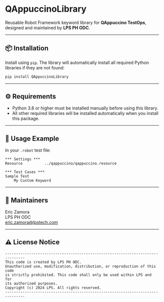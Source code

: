 # QAppuccinoLibrary

Reusable Robot Framework keyword library for **QAppuccino TestOps**, designed and maintained by **LPS PH ODC**.

---

## 📦 **Installation**

Install using `pip`. The library will automatically install all required Python libraries if they are not found:

```bash
pip install QAppuccinoLibrary
```

---

## ⚙️ **Requirements**

- Python 3.8 or higher must be installed manually before using this library.
- All other required libraries will be installed automatically when you install this package.

---

## 🚀 **Usage Example**

In your `.robot` test file:

```robot
*** Settings ***
Resource          ../qappuccino/qappuccino.resource

*** Test Cases ***
Sample Test
    My Custom Keyword
```

---

## 👥 **Maintainers**

Eric Zamora  
LPS PH ODC  
[eric.zamora@lpstech.com](mailto:eric.zamora@lpstech.com)

---

## ⚠️ **License Notice**

```
-------------------------------------------------------------------------------
This code is created by LPS PH ODC.
Unauthorized use, modification, distribution, or reproduction of this code
is strictly prohibited. This code shall only be used within LPS and for
its authorized purposes.
Copyright (c) 2024 LPS. All rights reserved.
-------------------------------------------------------------------------------
```

